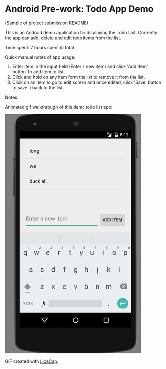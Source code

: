 # Android Pre-work: Todo App Demo

(Sample of project submission README)

This is an Android demo application for displaying the Todo List. 
Currently the app can add, delete  and edit todo items from the list. 

Time spent: 7 hours spent in total

Quick manual notes of app usage:
1) Enter item in the input field (Enter a new item) and click 'Add Item' button To add item to list.
2) Click and hold on any item form the list to remove it from the list.
3) Click on an item to go to edit screen and once edited, click 'Save' button to save it back to the list.

Notes:


Animated gif walkthrough of this demo todo list app:

![Video Walkthrough](androidAppCapture1.gif)

GIF created with [LiceCap](http://www.cockos.com/licecap/).